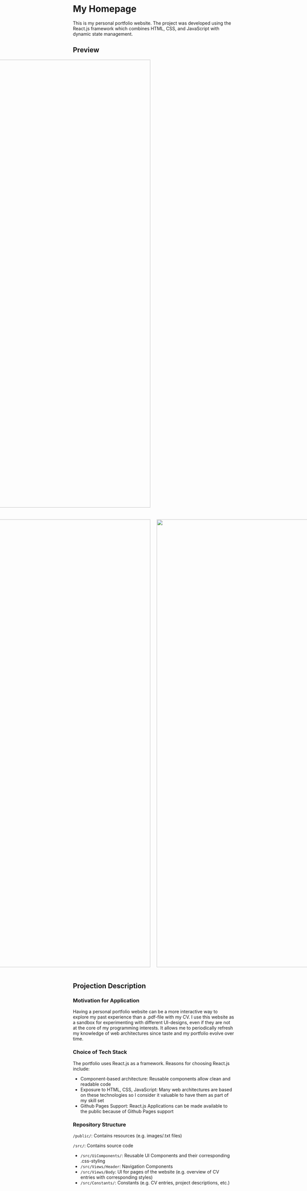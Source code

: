 # My Homepage
This is my personal portfolio website. The project was developed using the React.js framework which combines HTML, CSS, and JavaScript with dynamic state management. 

## Preview
<div style="display: grid; grid-template-columns: repeat(2, 1fr); grid-gap: 20px; justify-content: center; text-align: center;">
  <div>
    <img width="1400" alt="image" src="https://github.com/Luca-Wiehe/Luca-Wiehe.github.io/assets/85710000/0e193b62-c915-4ded-bb8e-0fd841b665d8">
    <br>
    <em>Screenshot 1: Landing Page</em>
  </div>
  <br>
  <div>
    <img width="1400" alt="image" src="https://github.com/Luca-Wiehe/Luca-Wiehe.github.io/assets/85710000/b9e82a2b-7203-4881-868d-3147b3dd2ed3">
    <br>
    <em>Screenshot 2: Timeline</em>
  </div>
  <div>
    <img width="1400" alt="image" src="https://github.com/Luca-Wiehe/Luca-Wiehe.github.io/assets/85710000/0bf1ca32-4f00-4cee-adab-3553227e6c12">
    <br>
    <em>Screenshot 3: Project Overview</em>
  </div>
</div>

## Projection Description

### Motivation for Application
Having a personal portfolio website can be a more interactive way to explore my past experience than a .pdf-file with my CV. I use this website as a sandbox for experimenting with different UI-designs, even if they are not at the core of my programming interests. It allows me to periodically refresh my knowledge of web architectures since taste and my portfolio evolve over time.

### Choice of Tech Stack
The portfolio uses React.js as a framework. Reasons for choosing React.js include:
+ Component-based architecture: Reusable components allow clean and readable code
+ Exposure to HTML, CSS, JavaScript: Many web architectures are based on these technologies so I consider it valuable to have them as part of my skill set
+ Github Pages Support: React.js Applications can be made available to the public because of Github Pages support

### Repository Structure
`/public/`: Contains resources (e.g. images/.txt files)

`/src/`: Contains source code
+ `/src/UiComponents/`: Reusable UI Components and their corresponding .css-styling
+ `/src/Views/Header`: Navigation Components
+ `/src/Views/Body`: UI for pages of the website (e.g. overview of CV entries with corresponding styles)
+ `/src/Constants/`: Constants (e.g. CV entries, project descriptions, etc.)
